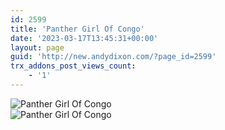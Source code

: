 ```yaml
---
id: 2599
title: 'Panther Girl Of Congo'
date: '2023-03-17T13:45:31+00:00'
layout: page
guid: 'http://new.andydixon.com/?page_id=2599'
trx_addons_post_views_count:
    - '1'
---
```


![Panther Girl Of Congo](https://i0.wp.com/assets.g8x2.ldn.idrivee2-23.com/posters/Panther%20Girl%20Of%20Congo%2001.jpg?w=1200&ssl=1 "Panther Girl Of Congo")  
![Panther Girl Of Congo](https://i0.wp.com/assets.g8x2.ldn.idrivee2-23.com/posters/Panther%20Girl%20Of%20Congo%2002.jpg?w=1200&ssl=1 "Panther Girl Of Congo")